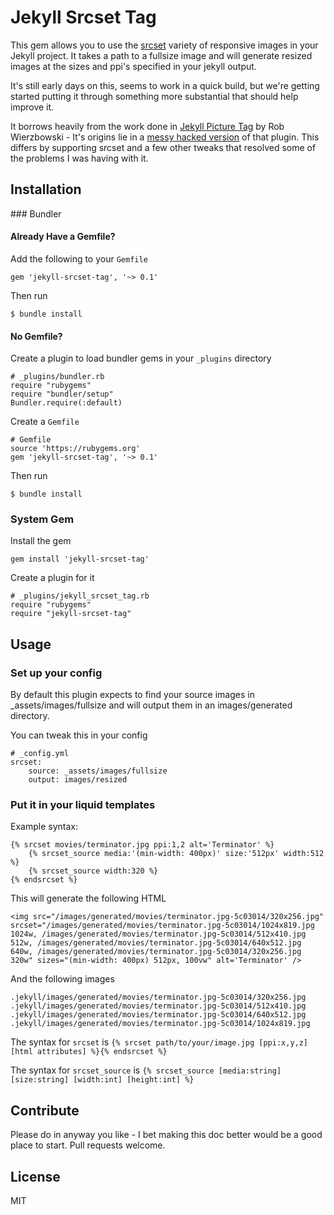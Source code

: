 # Jekyll Srcset Tag

This gem allows you to use the [srcset](https://responsiveimages.org/) variety of responsive images in your Jekyll project. 
It takes a path to a fullsize image and will generate resized images at the sizes and ppi's specified in your jekyll output.

It's still early days on this, seems to work in a quick build, but we're getting started putting it through something more substantial that should help improve it.

It borrows heavily from the work done in [Jekyll Picture Tag](https://github.com/robwierzbowski/jekyll-picture-tag) by Rob Wierzbowski - It's origins lie in a [messy hacked version](https://gist.github.com/kevindew/99a955b3f9e06c0a3f2f) of that plugin. This differs by supporting srcset and a few other tweaks that resolved some of the problems I was having with it.

## Installation

### Bundler

#### Already Have a Gemfile?

Add the following to your `Gemfile`

    gem 'jekyll-srcset-tag', '~> 0.1'

Then run

    $ bundle install

#### No Gemfile?

Create a plugin to load bundler gems in your `_plugins` directory

    # _plugins/bundler.rb
    require "rubygems"
    require "bundler/setup"
    Bundler.require(:default)

Create a `Gemfile`

    # Gemfile
    source 'https://rubygems.org'
    gem 'jekyll-srcset-tag', '~> 0.1'

Then run

    $ bundle install      

### System Gem

Install the gem
    
    gem install 'jekyll-srcset-tag'

Create a plugin for it

    # _plugins/jekyll_srcset_tag.rb
    require "rubygems"
    require "jekyll-srcset-tag"

## Usage

### Set up your config

By default this plugin expects to find your source images in _assets/images/fullsize and will output them in an 
images/generated directory.

You can tweak this in your config

    # _config.yml
    srcset:
        source: _assets/images/fullsize
        output: images/resized

### Put it in your liquid templates

Example syntax:

    {% srcset movies/terminator.jpg ppi:1,2 alt='Terminator' %}
        {% srcset_source media:'(min-width: 400px)' size:'512px' width:512 %}
        {% srcset_source width:320 %}
    {% endsrcset %}

This will generate the following HTML

    <img src="/images/generated/movies/terminator.jpg-5c03014/320x256.jpg" srcset="/images/generated/movies/terminator.jpg-5c03014/1024x819.jpg 1024w, /images/generated/movies/terminator.jpg-5c03014/512x410.jpg 512w, /images/generated/movies/terminator.jpg-5c03014/640x512.jpg 640w, /images/generated/movies/terminator.jpg-5c03014/320x256.jpg 320w" sizes="(min-width: 400px) 512px, 100vw" alt='Terminator' />    

And the following images

    .jekyll/images/generated/movies/terminator.jpg-5c03014/320x256.jpg
    .jekyll/images/generated/movies/terminator.jpg-5c03014/512x410.jpg
    .jekyll/images/generated/movies/terminator.jpg-5c03014/640x512.jpg
    .jekyll/images/generated/movies/terminator.jpg-5c03014/1024x819.jpg

The syntax for `srcset` is `{% srcset path/to/your/image.jpg [ppi:x,y,z] [html attributes] %}{% endsrcset %}`

The syntax for `srcset_source` is `{% srcset_source [media:string] [size:string] [width:int] [height:int] %}`

## Contribute

Please do in anyway you like - I bet making this doc better would be a good place to start. Pull requests welcome.

## License

MIT
